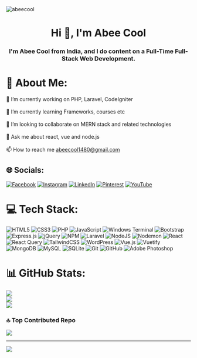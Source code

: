 <img src="https://media.licdn.com/dms/image/v2/D4E16AQFAfua3uW2LsQ/profile-displaybackgroundimage-shrink_350_1400/profile-displaybackgroundimage-shrink_350_1400/0/1696079159298?e=1730937600&v=beta&t=iYta4sIHRHZjjJFShIf2iuA9K7O3-gbh_9ASO6GPFUE" alt="abeecool">

<h1 align="center">Hi 👋, I'm Abee Cool</h1>

<h3 align="center">I'm Abee Cool from India, and I do content on a Full-Time Full-Stack Web Development.</h3>

# 💫 About Me:
🔭 I’m currently working on PHP, Laravel, CodeIgniter<br><br>
🌱 I’m currently learning Frameworks, courses etc<br><br>
👯 I’m looking to collaborate on MERN stack and related technologies<br><br>
💬 Ask me about react, vue and node.js<br><br>
📫 How to reach me abeecool1480@gmail.com


## 🌐 Socials:
[![Facebook](https://img.shields.io/badge/Facebook-%231877F2.svg?logo=Facebook&logoColor=white)](https://facebook.com/abeecool) [![Instagram](https://img.shields.io/badge/Instagram-%23E4405F.svg?logo=Instagram&logoColor=white)](https://instagram.com/dcodeabee) [![LinkedIn](https://img.shields.io/badge/LinkedIn-%230077B5.svg?logo=linkedin&logoColor=white)](https://linkedin.com/in/abee-cool-66b598292) [![Pinterest](https://img.shields.io/badge/Pinterest-%23E60023.svg?logo=Pinterest&logoColor=white)](https://pinterest.com/abeecool) [![YouTube](https://img.shields.io/badge/YouTube-%23FF0000.svg?logo=YouTube&logoColor=white)](https://youtube.com/@abhishekkumarbakshi) 

# 💻 Tech Stack:
![HTML5](https://img.shields.io/badge/html5-%23E34F26.svg?style=for-the-badge&logo=html5&logoColor=white) ![CSS3](https://img.shields.io/badge/css3-%231572B6.svg?style=for-the-badge&logo=css3&logoColor=white) ![PHP](https://img.shields.io/badge/php-%23777BB4.svg?style=for-the-badge&logo=php&logoColor=white) ![JavaScript](https://img.shields.io/badge/javascript-%23323330.svg?style=for-the-badge&logo=javascript&logoColor=%23F7DF1E) ![Windows Terminal](https://img.shields.io/badge/Windows%20Terminal-%234D4D4D.svg?style=for-the-badge&logo=windows-terminal&logoColor=white) ![Bootstrap](https://img.shields.io/badge/bootstrap-%238511FA.svg?style=for-the-badge&logo=bootstrap&logoColor=white) ![Express.js](https://img.shields.io/badge/express.js-%23404d59.svg?style=for-the-badge&logo=express&logoColor=%2361DAFB) ![jQuery](https://img.shields.io/badge/jquery-%230769AD.svg?style=for-the-badge&logo=jquery&logoColor=white) ![NPM](https://img.shields.io/badge/NPM-%23CB3837.svg?style=for-the-badge&logo=npm&logoColor=white) ![Laravel](https://img.shields.io/badge/laravel-%23FF2D20.svg?style=for-the-badge&logo=laravel&logoColor=white) ![NodeJS](https://img.shields.io/badge/node.js-6DA55F?style=for-the-badge&logo=node.js&logoColor=white) ![Nodemon](https://img.shields.io/badge/NODEMON-%23323330.svg?style=for-the-badge&logo=nodemon&logoColor=%BBDEAD) ![React](https://img.shields.io/badge/react-%2320232a.svg?style=for-the-badge&logo=react&logoColor=%2361DAFB) ![React Query](https://img.shields.io/badge/-React%20Query-FF4154?style=for-the-badge&logo=react%20query&logoColor=white) ![TailwindCSS](https://img.shields.io/badge/tailwindcss-%2338B2AC.svg?style=for-the-badge&logo=tailwind-css&logoColor=white) ![WordPress](https://img.shields.io/badge/WordPress-%23117AC9.svg?style=for-the-badge&logo=WordPress&logoColor=white) ![Vue.js](https://img.shields.io/badge/vue.js-%2335495e.svg?style=for-the-badge&logo=vuedotjs&logoColor=%234FC08D) ![Vuetify](https://img.shields.io/badge/Vuetify-1867C0?style=for-the-badge&logo=vuetify&logoColor=AEDDFF) ![MongoDB](https://img.shields.io/badge/MongoDB-%234ea94b.svg?style=for-the-badge&logo=mongodb&logoColor=white) ![MySQL](https://img.shields.io/badge/mysql-4479A1.svg?style=for-the-badge&logo=mysql&logoColor=white) ![SQLite](https://img.shields.io/badge/sqlite-%2307405e.svg?style=for-the-badge&logo=sqlite&logoColor=white) ![Git](https://img.shields.io/badge/git-%23F05033.svg?style=for-the-badge&logo=git&logoColor=white) ![GitHub](https://img.shields.io/badge/github-%23121011.svg?style=for-the-badge&logo=github&logoColor=white) ![Adobe Photoshop](https://img.shields.io/badge/adobe%20photoshop-%2331A8FF.svg?style=for-the-badge&logo=adobe%20photoshop&logoColor=white)
# 📊 GitHub Stats:
![](https://github-readme-stats.vercel.app/api?username=abeecool&theme=swift&hide_border=false&include_all_commits=true&count_private=false)<br/>
![](https://github-readme-streak-stats.herokuapp.com/?user=abeecool&theme=swift&hide_border=false)<br/>
![](https://github-readme-stats.vercel.app/api/top-langs/?username=abeecool&theme=swift&hide_border=false&include_all_commits=true&count_private=false&layout=compact)

### 🔝 Top Contributed Repo
![](https://github-contributor-stats.vercel.app/api?username=abeecool&limit=5&theme=dark&combine_all_yearly_contributions=true)


---
[![](https://visitcount.itsvg.in/api?id=abeecool&icon=4&color=0)](https://visitcount.itsvg.in)

<!-- Proudly created with GPRM ( https://gprm.itsvg.in ) -->
